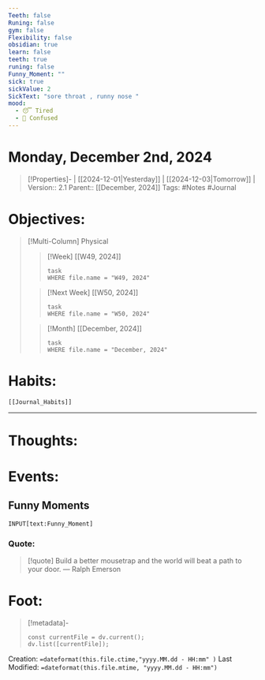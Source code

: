 ```yaml
---
Teeth: false
Runing: false
gym: false
Flexibility: false
obsidian: true
learn: false
teeth: true
runing: false
Funny_Moment: ""
sick: true
sickValue: 2
SickText: "sore throat , runny nose "
mood:
  - 😴 Tired
  - 🧩 Confused
---
```

# Monday, December 2nd, 2024
>[!Properties]- | [[2024-12-01|Yesterday]] | [[2024-12-03|Tomorrow]] |
>Version:: 2.1
>Parent:: [[December, 2024]]
>Tags: #Notes #Journal 

# Objectives:
>[!Multi-Column] Physical
>>[!Week] [[W49, 2024]]
>>```dataview
>>task
>>WHERE file.name = "W49, 2024"
>>```
>
>>[!Next Week] [[W50, 2024]]
>>```dataview
>>task
>>WHERE file.name = "W50, 2024"
>>```
>
>>[!Month] [[December, 2024]]
>>```dataview
>>task
>>WHERE file.name = "December, 2024"
>>```
>
# Habits:
```meta-bind-embed
[[Journal_Habits]]
```
***
# Thoughts:


# Events:
## Funny Moments 
`INPUT[text:Funny_Moment]`


### Quote:
> [!quote] Build a better mousetrap and the world will beat a path to your door.
> — Ralph Emerson

# Foot:

>[!metadata]-
>```dataviewjs
>const currentFile = dv.current();
>dv.list([currentFile]);
>```

Creation:          `=dateformat(this.file.ctime,"yyyy.MM.dd - HH:mm" )`
Last Modified:  `=dateformat(this.file.mtime, "yyyy.MM.dd - HH:mm")`

